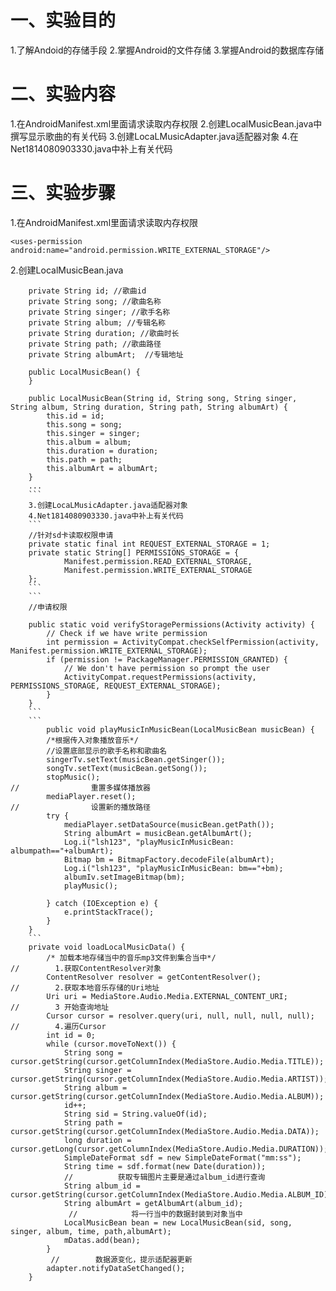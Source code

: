 # 一、实验目的

1.了解Andoid的存储手段
2.掌握Android的文件存储
3.掌握Android的数据库存储

# 二、实验内容

1.在AndroidManifest.xml里面请求读取内存权限
2.创建LocalMusicBean.java中撰写显示歌曲的有关代码
3.创建LocaLMusicAdapter.java适配器对象
4.在Net1814080903330.java中补上有关代码

# 三、实验步骤
1.在AndroidManifest.xml里面请求读取内存权限
```
<uses-permission android:name="android.permission.WRITE_EXTERNAL_STORAGE"/>
```
2.创建LocalMusicBean.java
```
    private String id; //歌曲id
    private String song; //歌曲名称
    private String singer; //歌手名称
    private String album; //专辑名称
    private String duration; //歌曲时长
    private String path; //歌曲路径
    private String albumArt;  //专辑地址

    public LocalMusicBean() {
    }

    public LocalMusicBean(String id, String song, String singer, String album, String duration, String path, String albumArt) {
        this.id = id;
        this.song = song;
        this.singer = singer;
        this.album = album;
        this.duration = duration;
        this.path = path;
        this.albumArt = albumArt;
    }
    ...
    ```
    3.创建LocaLMusicAdapter.java适配器对象
    4.Net1814080903330.java中补上有关代码
    ```
    //针对sd卡读取权限申请
    private static final int REQUEST_EXTERNAL_STORAGE = 1;
    private static String[] PERMISSIONS_STORAGE = {
            Manifest.permission.READ_EXTERNAL_STORAGE,
            Manifest.permission.WRITE_EXTERNAL_STORAGE
    };
    ```
    ```
    //申请权限

    public static void verifyStoragePermissions(Activity activity) {
        // Check if we have write permission
        int permission = ActivityCompat.checkSelfPermission(activity, Manifest.permission.WRITE_EXTERNAL_STORAGE);
        if (permission != PackageManager.PERMISSION_GRANTED) {
            // We don't have permission so prompt the user
            ActivityCompat.requestPermissions(activity, PERMISSIONS_STORAGE, REQUEST_EXTERNAL_STORAGE);
        }
    }
    ```
    ```
        public void playMusicInMusicBean(LocalMusicBean musicBean) {
        /*根据传入对象播放音乐*/
        //设置底部显示的歌手名称和歌曲名
        singerTv.setText(musicBean.getSinger());
        songTv.setText(musicBean.getSong());
        stopMusic();
//                重置多媒体播放器
        mediaPlayer.reset();
//                设置新的播放路径
        try {
            mediaPlayer.setDataSource(musicBean.getPath());
            String albumArt = musicBean.getAlbumArt();
            Log.i("lsh123", "playMusicInMusicBean: albumpath=="+albumArt);
            Bitmap bm = BitmapFactory.decodeFile(albumArt);
            Log.i("lsh123", "playMusicInMusicBean: bm=="+bm);
            albumIv.setImageBitmap(bm);
            playMusic();

        } catch (IOException e) {
            e.printStackTrace();
        }
    }
    ```
    private void loadLocalMusicData() {
        /* 加载本地存储当中的音乐mp3文件到集合当中*/
//        1.获取ContentResolver对象
        ContentResolver resolver = getContentResolver();
//        2.获取本地音乐存储的Uri地址
        Uri uri = MediaStore.Audio.Media.EXTERNAL_CONTENT_URI;
//        3 开始查询地址
        Cursor cursor = resolver.query(uri, null, null, null, null);
//        4.遍历Cursor
        int id = 0;
        while (cursor.moveToNext()) {
            String song = cursor.getString(cursor.getColumnIndex(MediaStore.Audio.Media.TITLE));
            String singer = cursor.getString(cursor.getColumnIndex(MediaStore.Audio.Media.ARTIST));
            String album = cursor.getString(cursor.getColumnIndex(MediaStore.Audio.Media.ALBUM));
            id++;
            String sid = String.valueOf(id);
            String path = cursor.getString(cursor.getColumnIndex(MediaStore.Audio.Media.DATA));
            long duration = cursor.getLong(cursor.getColumnIndex(MediaStore.Audio.Media.DURATION));
            SimpleDateFormat sdf = new SimpleDateFormat("mm:ss");
            String time = sdf.format(new Date(duration));
            //          获取专辑图片主要是通过album_id进行查询
            String album_id = cursor.getString(cursor.getColumnIndex(MediaStore.Audio.Media.ALBUM_ID));
            String albumArt = getAlbumArt(album_id);
             //            将一行当中的数据封装到对象当中
            LocalMusicBean bean = new LocalMusicBean(sid, song, singer, album, time, path,albumArt);
            mDatas.add(bean);
        }
         //        数据源变化，提示适配器更新
        adapter.notifyDataSetChanged();
    }
   ```
    
    
